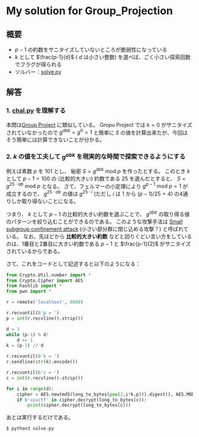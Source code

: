 # My solution for Group_Projection

## 概要
*  $p-1$ の約数をサニタイズしていないところが脆弱性になっている
*  $k$ として $\frac{p-1}{d}$ ( $d$ は小さい整数) を選べば、ごく小さい探索回数でフラグが得られる
* ソルバー：[solve.py](./solve.py)

## 解答
### 1. [chal.py](../given_files/chal.py) を理解する
本問は[Group Project](../../Group_Project/README.md) に類似している。
Gropu Project では $k = 0$ がサニタイズされていなかったので $g^{abk} = g^{0} = 1$ と簡単に $S$ の値を計算出来たが、今回はそう簡単には計算できないことが分かる。

### 2. $k$ の値を工夫して $g^{abk}$ を現実的な時間で探索できるようにする
例えば素数 $p$ を $101$ とし、 秘密 $S = g^{abk}\ \text{mod}\ p$ を作ったとする。
このとき $k$ として $p - 1 = 100$ の (比較的大きい) 約数である $25$ を選んだとすると、 $S = g^{25 \cdot ab}\ \text{mod}\ p$ となる。
さて、フェルマーの小定理により $g^{p-1}\ \text{mod}\ p = 1$ が成立するので、 $g^{25 \cdot ab}$  の値は $g^{25 \cdot i}$ (ただし $i$ は $1$ から $(p-1) / 25 = 4$) の4通りしか取り得ないことになる。

つまり、 $k$ として $p-1$ の比較的大きい約数を選ぶことで、 $g^{abk}$ の取り得る値のパターンを絞り込むことができるのである。 このような攻撃手法は [Small subgroup confinement attack](https://crypto.stackexchange.com/questions/27584/small-subgroup-confinement-attack-on-diffie-hellman) (小さい部分群に閉じ込める攻撃？) と呼ばれている。 なお、先ほどから **比較的大きい約数** などと回りくどい言い方をしているのは、1番目と2番目に大きい約数である $p-1$ と $\frac{p-1}{2}$ がサニタイズされているからである。

さて、これをコードとして記述すると以下のようになる：
```python
from Crypto.Util.number import *
from Crypto.Cipher import AES
from hashlib import *
from pwn import *

r = remote('localhost', 8000)

r.recvuntil(b'p = ')
p = int(r.recvline().strip())

d = 3
while (p-1) % d:
    d += 1
k = (p-1) // d

r.recvuntil(b'k = ')
r.sendline(str(k).encode())

r.recvuntil(b'c = ')
c = int(r.recvline().strip())

for i in range(d):
    cipher = AES.new(md5(long_to_bytes(pow(2,i*k,p))).digest(), AES.MODE_ECB)
    if b'uiuctf' in cipher.decrypt(long_to_bytes(c)):
        print(cipher.decrypt(long_to_bytes(c)))
```

あとは実行するだけである。
```console
$ python3 solve.py
```

